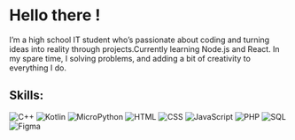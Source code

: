 # Hello there !
I’m a high school IT student who’s passionate about coding and turning ideas into reality through projects.Currently learning Node.js and React.
In my spare time, I solving problems, and adding a bit of creativity to everything I do.

## Skills:
 ![C++](https://img.shields.io/badge/-C++-00599C?style=flat-square&logo=c%2B%2B&logoColor=white)
![Kotlin](https://img.shields.io/badge/-Kotlin-7F52FF?style=flat-square&logo=kotlin&logoColor=white)
![MicroPython](https://img.shields.io/badge/-MicroPython-2C3E50?style=flat-square&logo=micropython&logoColor=white)
![HTML](https://img.shields.io/badge/-HTML5-E34F26?style=flat-square&logo=html5&logoColor=white)
![CSS](https://img.shields.io/badge/-CSS3-1572B6?style=flat-square&logo=css3&logoColor=white)
![JavaScript](https://img.shields.io/badge/-JavaScript-F7DF1E?style=flat-square&logo=javascript&logoColor=black)
![PHP](https://img.shields.io/badge/-PHP-777BB4?style=flat-square&logo=php&logoColor=white)
![SQL](https://img.shields.io/badge/-SQL-4479A1?style=flat-square&logo=MySQL&logoColor=white)
![Figma](https://img.shields.io/badge/-Figma-F24E1E?style=flat-square&logo=figma&logoColor=white)
